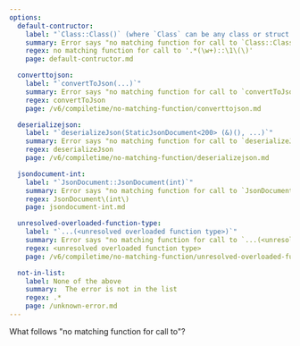 ```yaml
---
options:
  default-contructor:
    label: "`Class::Class()` (where `Class` can be any class or struct name)" 
    summary: Error says "no matching function for call to `Class::Class()`"
    regex: no matching function for call to '.*(\w+)::\1\(\)'
    page: default-contructor.md

  converttojson:
    label: "`convertToJson(...)`"
    summary: Error says "no matching function for call to `convertToJson(...)`"
    regex: convertToJson
    page: /v6/compiletime/no-matching-function/converttojson.md

  deserializejson:
    label: "`deserializeJson(StaticJsonDocument<200> (&)(), ...)`"
    summary: Error says "no matching function for call to `deserializeJson(StaticJsonDocument<200> (&)(), ...)`"
    regex: deserializeJson
    page: /v6/compiletime/no-matching-function/deserializejson.md

  jsondocument-int:
    label: "`JsonDocument::JsonDocument(int)`"
    summary: Error says "no matching function for call to `JsonDocument::JsonDocument(int)`"
    regex: JsonDocument\(int\)
    page: jsondocument-int.md

  unresolved-overloaded-function-type:
    label: "`...(<unresolved overloaded function type>)`"
    summary: Error says "no matching function for call to `...(<unresolved overloaded function type>)`"
    regex: <unresolved overloaded function type>
    page: /v6/compiletime/no-matching-function/unresolved-overloaded-function-type.md

  not-in-list:
    label: None of the above
    summary:  The error is not in the list
    regex: .*
    page: /unknown-error.md
---
```


What follows "no matching function for call to"?
